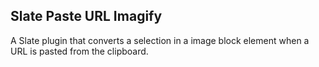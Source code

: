 ## Slate Paste URL Imagify

A Slate plugin that converts a selection in a image block element when a URL is pasted from the clipboard.
